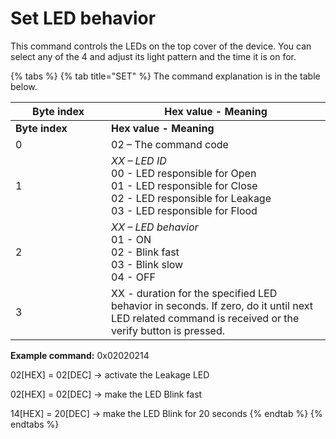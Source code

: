 # Set LED behavior

This command controls the LEDs on the top cover of the device. You can select any of the 4 and adjust its light pattern and the time it is on for.

{% tabs %}
{% tab title="SET" %}
The command explanation is in the table below.

<table data-header-hidden><thead><tr><th width="137">Byte index</th><th>Hex value - Meaning</th></tr></thead><tbody><tr><td><strong>Byte index</strong></td><td><strong>Hex value - Meaning</strong></td></tr><tr><td>0</td><td>02 – The command code</td></tr><tr><td>1</td><td><em>XX – LED ID</em><br>00 - LED responsible for Open<br>01 - LED responsible for Close<br>02 - LED responsible for Leakage<br>03 - LED responsible for Flood</td></tr><tr><td>2</td><td><em>XX – LED behavior</em><br>01 - ON<br>02 - Blink fast<br>03 - Blink slow<br>04 - OFF</td></tr><tr><td>3</td><td>XX - duration for the specified LED behavior in seconds. If zero, do it until next LED related command is received or the verify button is pressed.</td></tr></tbody></table>

**Example command:** 0x02020214

02\[HEX] = 02\[DEC] -> activate the Leakage LED

02\[HEX] = 02\[DEC] -> make the LED Blink fast

14\[HEX] = 20\[DEC] -> make the LED Blink for 20 seconds
{% endtab %}
{% endtabs %}
